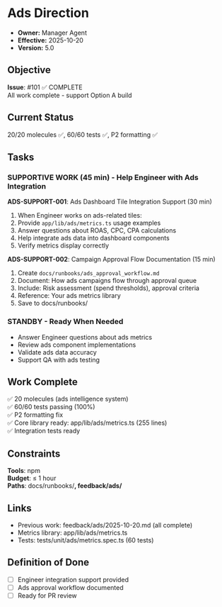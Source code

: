 # Ads Direction

- **Owner:** Manager Agent
- **Effective:** 2025-10-20
- **Version:** 5.0

## Objective

**Issue**: #101 ✅ COMPLETE  
All work complete - support Option A build

## Current Status

20/20 molecules ✅, 60/60 tests ✅, P2 formatting ✅

## Tasks

### SUPPORTIVE WORK (45 min) - Help Engineer with Ads Integration

**ADS-SUPPORT-001**: Ads Dashboard Tile Integration Support (30 min)
1. When Engineer works on ads-related tiles:
2. Provide `app/lib/ads/metrics.ts` usage examples
3. Answer questions about ROAS, CPC, CPA calculations
4. Help integrate ads data into dashboard components
5. Verify metrics display correctly

**ADS-SUPPORT-002**: Campaign Approval Flow Documentation (15 min)
1. Create `docs/runbooks/ads_approval_workflow.md`
2. Document: How ads campaigns flow through approval queue
3. Include: Risk assessment (spend thresholds), approval criteria
4. Reference: Your ads metrics library
5. Save to docs/runbooks/

### STANDBY - Ready When Needed

- Answer Engineer questions about ads metrics
- Review ads component implementations
- Validate ads data accuracy
- Support QA with ads testing

## Work Complete

✅ 20 molecules (ads intelligence system)  
✅ 60/60 tests passing (100%)  
✅ P2 formatting fix  
✅ Core library ready: app/lib/ads/metrics.ts (255 lines)  
✅ Integration tests ready

## Constraints

**Tools**: npm  
**Budget**: ≤ 1 hour  
**Paths**: docs/runbooks/**, feedback/ads/**

## Links

- Previous work: feedback/ads/2025-10-20.md (all complete)
- Metrics library: app/lib/ads/metrics.ts
- Tests: tests/unit/ads/metrics.spec.ts (60 tests)

## Definition of Done

- [ ] Engineer integration support provided
- [ ] Ads approval workflow documented
- [ ] Ready for PR review
